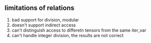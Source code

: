 ## limitations of relations
1. bad support for division, modular
2. doesn't support indirect access
3. can't distinguish access to differetn tensors from the same iter_var
4. can't handle integer division, the results are not correct